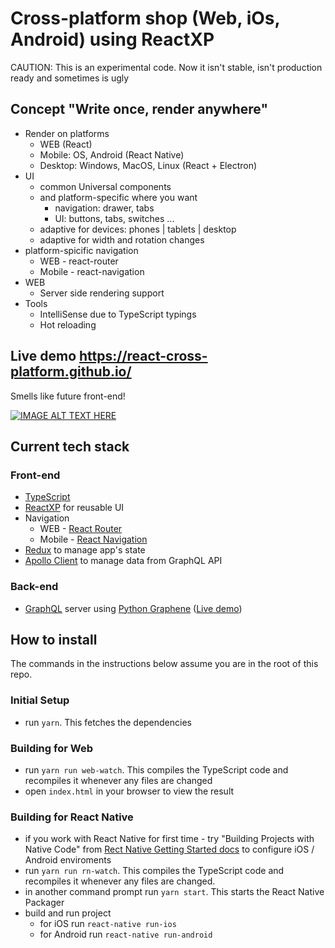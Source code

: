# Cross-platform shop (Web, iOs, Android) using ReactXP

CAUTION: This is an experimental code. Now it isn't stable, isn't production ready and sometimes is ugly

## Concept "Write once, render anywhere"

* Render on platforms
    * WEB (React)
    * Mobile: OS, Android (React Native)
    * Desktop: Windows, MacOS, Linux (React + Electron)
* UI
    * common Universal components
    * and platform-specific where you want
        * navigation: drawer, tabs
        * UI: buttons, tabs, switches ...
    * adaptive for devices: phones | tablets | desktop
    * adaptive for width and rotation changes
* platform-spicific navigation
    * WEB - react-router
    * Mobile - react-navigation
* WEB
    * Server side rendering support
* Tools
    * IntelliSense due to TypeScript typings
    * Hot reloading

## Live demo https://react-cross-platform.github.io/ 

Smells like future front-end!

[![IMAGE ALT TEXT HERE](https://img.youtube.com/vi/-5VkI0dpHek/0.jpg)](https://www.youtube.com/watch?v=-5VkI0dpHek)

## Current tech stack

### Front-end

* [TypeScript](https://www.typescriptlang.org/)
* [ReactXP](https://facebook.github.io/react-native/) for reusable UI
* Navigation
    * WEB - [React Router](https://reacttraining.com/react-router/)
    * Mobile - [React Navigation](https://reactnavigation.org/)
* [Redux](http://redux.js.org/) to manage app's state
* [Apollo Client](http://dev.apollodata.com/) to manage data from GraphQL API

### Back-end

* [GraphQL](http://graphql.org/) server using [Python Graphene](http://graphene-python.org/) ([Live demo](http://shop.serga.name/graphiql))

## How to install

The commands in the instructions below assume you are in the root of this repo.

### Initial Setup

* run `yarn`. This fetches the dependencies

### Building for Web

* run `yarn run web-watch`. This compiles the TypeScript code and recompiles it whenever any files are changed
* open `index.html` in your browser to view the result

### Building for React Native

* if you work with React Native for first time - try "Building Projects with Native Code" from [Rect Native Getting Started docs](https://facebook.github.io/react-native/docs/getting-started.html) to configure iOS / Android enviroments
* run `yarn run rn-watch`. This compiles the TypeScript code and recompiles it whenever any files are changed.
* in another command prompt run `yarn start`. This starts the React Native Packager
* build and run project
    * for iOS run `react-native run-ios`
    * for Android run `react-native run-android`